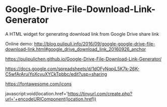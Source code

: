 # Google-Drive-File-Download-Link-Generator
A HTML widget for generating download link from Google Drive share link

Online demo: http://blog.pulipuli.info/2016/09/google-google-drive-file-download-link.html#google_drive_download_link_20160926_anchor

https://pulipulichen.github.io/Google-Drive-File-Download-Link-Generator/

https://docs.google.com/spreadsheets/d/1dOFyNqpjL5K7k-26K-C5wfArAruiYoXcyuXYCkTpbbc/edit?usp=sharing

https://fontawesome.com/icons

javascript:void(location.href='https://tinyurl.com/create.php?url='+encodeURIComponent(location.href))
